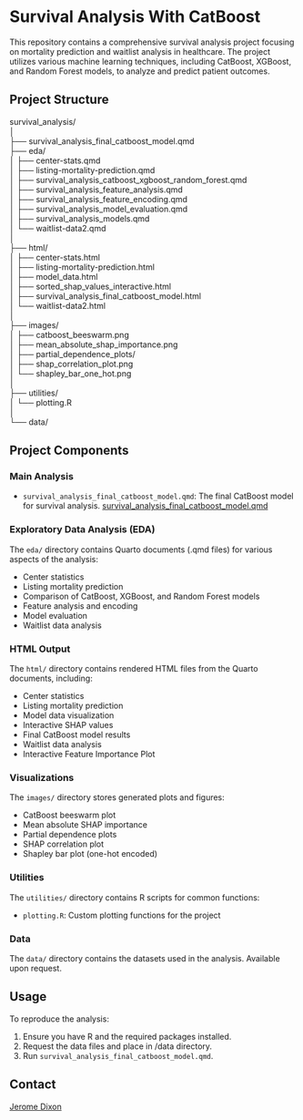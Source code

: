 # **Survival Analysis With CatBoost**

This repository contains a comprehensive survival analysis project focusing on mortality prediction and waitlist analysis in healthcare. The project utilizes various machine learning techniques, including CatBoost, XGBoost, and Random Forest models, to analyze and predict patient outcomes.

## Project Structure

survival_analysis/  
│  
├── survival_analysis_final_catboost_model.qmd  
├── eda/  
│ ├── center-stats.qmd  
│ ├── listing-mortality-prediction.qmd  
│ ├── survival_analysis_catboost_xgboost_random_forest.qmd  
│ ├── survival_analysis_feature_analysis.qmd  
│ ├── survival_analysis_feature_encoding.qmd  
│ ├── survival_analysis_model_evaluation.qmd  
│ ├── survival_analysis_models.qmd  
│ └── waitlist-data2.qmd  
│  
├── html/  
│ ├── center-stats.html  
│ ├── listing-mortality-prediction.html  
│ ├── model_data.html  
│ ├── sorted_shap_values_interactive.html  
│ ├── survival_analysis_final_catboost_model.html  
│ └── waitlist-data2.html  
│  
├── images/  
│ ├── catboost_beeswarm.png  
│ ├── mean_absolute_shap_importance.png  
│ ├── partial_dependence_plots/  
│ ├── shap_correlation_plot.png  
│ └── shapley_bar_one_hot.png  
│  
├── utilities/  
│ └── plotting.R  
│  
└── data/  


## Project Components

### Main Analysis
- `survival_analysis_final_catboost_model.qmd`: The final CatBoost model for survival analysis.
[survival_analysis_final_catboost_model.qmd](https://plotly-demo.s3.us-east-1.amazonaws.com/survival_analysis_final_catboost_model.html)

### Exploratory Data Analysis (EDA)
The `eda/` directory contains Quarto documents (.qmd files) for various aspects of the analysis:
- Center statistics
- Listing mortality prediction
- Comparison of CatBoost, XGBoost, and Random Forest models
- Feature analysis and encoding
- Model evaluation
- Waitlist data analysis

### HTML Output
The `html/` directory contains rendered HTML files from the Quarto documents, including:
- Center statistics
- Listing mortality prediction
- Model data visualization
- Interactive SHAP values
- Final CatBoost model results
- Waitlist data analysis
- Interactive Feature Importance Plot

### Visualizations
The `images/` directory stores generated plots and figures:
- CatBoost beeswarm plot
- Mean absolute SHAP importance
- Partial dependence plots
- SHAP correlation plot
- Shapley bar plot (one-hot encoded)

### Utilities
The `utilities/` directory contains R scripts for common functions:
- `plotting.R`: Custom plotting functions for the project

### Data
The `data/` directory contains the datasets used in the analysis.
Available upon request.

## Usage

To reproduce the analysis:

1. Ensure you have R and the required packages installed.
2. Request the data files and place in /data directory.
3. Run `survival_analysis_final_catboost_model.qmd`.


## Contact

[Jerome Dixon](https://www.linkedin.com/in/jeromedixon3590/)